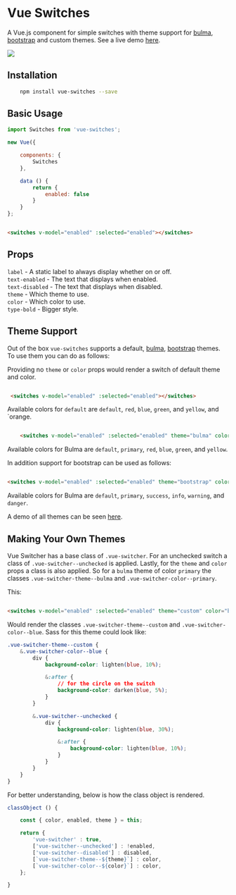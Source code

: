 # Vue Switches
A Vue.js component for simple switches with theme support for [bulma](http://bulma.io), [bootstrap](http://getbootstrap.com/) and custom themes. See a live demo [here](http://drewjbartlett.com/demos/vue-switches/).

<img src="http://cagefreeproduce.com/images/vue-switches.png" />

## Installation

```bash
    npm install vue-switches --save
```

## Basic Usage

```javascript
import Switches from 'vue-switches';

new Vue({

    components: {
        Switches
    },

    data () {
        return {
            enabled: false
        }
    }
};
```

```html

<switches v-model="enabled" :selected="enabled"></switches>

```

## Props

`label` - A static label to always display whether on or off. <br /> 
`text-enabled` - The text that displays when enabled. <br />
`text-disabled` - The text that displays when disabled. <br />
`theme` - Which theme to use. <br />
`color` - Which color to use. <br />
`type-bold` - Bigger style. <br />


## Theme Support
Out of the box `vue-switches` supports a default, [bulma](http://bulma.io), [bootstrap](http://getbootstrap.com/) themes. To use them you can do as follows:

Providing no `theme` or `color` props would render a switch of default theme and color.

```html

 <switches v-model="enabled" :selected="enabled"></switches>

```

Available colors for `default` are `default`, `red`, `blue`, `green`, and `yellow`, and `orange.


```html

    <switches v-model="enabled" :selected="enabled" theme="bulma" color="default"></switches>

```

Available colors for Bulma are `default`, `primary`, `red`, `blue`, `green`, and `yellow`.

In addition support for bootstrap can be used as follows:

```html

<switches v-model="enabled" :selected="enabled" theme="bootstrap" color="danger"></switches>

```

Available colors for Bulma are `default`, `primary`, `success`, `info`, `warning`, and `danger`.

A demo of all themes can be seen [here](http://drewjbartlett.com/demos/vue-switches/).

## Making Your Own Themes
Vue Switcher has a base class of  `.vue-switcher`. For an unchecked switch a class of `.vue-switcher--unchecked` is applied. Lastly, for the `theme` and `color` props a class is also applied. So for a `bulma` theme of color `primary` the classes `.vue-switcher-theme--bulma` and `.vue-switcher-color--primary`.

This:
```html

<switches v-model="enabled" :selected="enabled" theme="custom" color="blue"></switches>

```

Would render the classes `.vue-switcher-theme--custom` and `.vue-switcher-color--blue`. Sass for this theme could look like:

```css
.vue-switcher-theme--custom {
    &.vue-switcher-color--blue {
        div {
            background-color: lighten(blue, 10%);

            &:after {
                // for the circle on the switch
                background-color: darken(blue, 5%);
            }
        }

        &.vue-switcher--unchecked {
            div {
                background-color: lighten(blue, 30%);

                &:after {
                    background-color: lighten(blue, 10%);
                }
            }
        }
    }
}
```

For better understanding, below is how the class object is rendered.
```javascript
classObject () {

    const { color, enabled, theme } = this;

    return {
        'vue-switcher' : true,
        ['vue-switcher--unchecked'] : !enabled,
        ['vue-switcher--disabled'] : disabled,
        [`vue-switcher-theme--${theme}`] : color,
        [`vue-switcher-color--${color}`] : color,
    };

}
```
